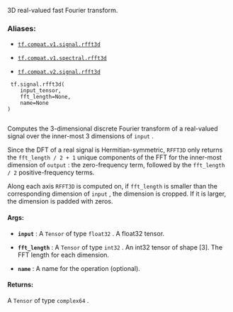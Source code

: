 3D real-valued fast Fourier transform.



### Aliases:

- [ `tf.compat.v1.signal.rfft3d` ](/api_docs/python/tf/signal/rfft3d)

- [ `tf.compat.v1.spectral.rfft3d` ](/api_docs/python/tf/signal/rfft3d)

- [ `tf.compat.v2.signal.rfft3d` ](/api_docs/python/tf/signal/rfft3d)



```
 tf.signal.rfft3d(
    input_tensor,
    fft_length=None,
    name=None
)
 
```

Computes the 3-dimensional discrete Fourier transform of a real-valued signal
over the inner-most 3 dimensions of  `input` .

Since the DFT of a real signal is Hermitian-symmetric,  `RFFT3D`  only returns the
 `fft_length / 2 + 1`  unique components of the FFT for the inner-most dimension
of  `output` : the zero-frequency term, followed by the  `fft_length / 2` 
positive-frequency terms.

Along each axis  `RFFT3D`  is computed on, if  `fft_length`  is smaller than the
corresponding dimension of  `input` , the dimension is cropped. If it is larger,
the dimension is padded with zeros.



#### Args:

- **`input`** : A  `Tensor`  of type  `float32` . A float32 tensor.

- **`fft_length`** : A  `Tensor`  of type  `int32` .
An int32 tensor of shape [3]. The FFT length for each dimension.

- **`name`** : A name for the operation (optional).



#### Returns:
A  `Tensor`  of type  `complex64` .

